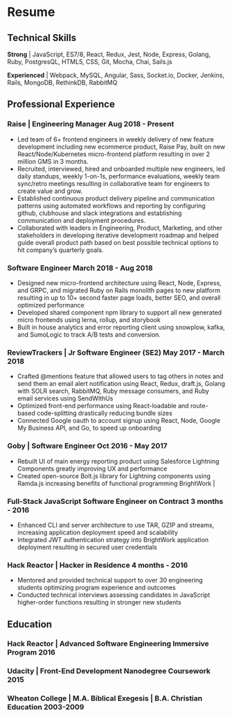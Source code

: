 # Resume

## Technical Skills

**Strong** | JavaScript, ES7/8, React, Redux, Jest, Node, Express, Golang, Ruby, PostgresQL, HTML5, CSS, Git, Mocha, Chai, Sails.js

**Experienced** | Webpack, MySQL, Angular, Sass, Socket.io, Docker, Jenkins, Rails, MongoDB, RethinkDB, RabbitMQ

## Professional Experience

### Raise | Engineering Manager Aug 2018 - Present

- Led team of 6+ frontend engineers in weekly delivery of new feature development including new ecommerce product, Raise Pay, built on new React/Node/Kubernetes micro-frontend platform resulting in over 2 million GMS in 3 months.
- Recruited, interviewed, hired and onboarded multiple new engineers, led daily standups, weekly 1-on-1s, performance evaluations, weekly team sync/retro meetings resulting in collaborative team for engineers to create value and grow.
- Established continuous product delivery pipeline and communication patterns using automated workflows and reporting by configuring github, clubhouse and slack integrations and establishing communication and deployment procedures.
- Collaborated with leaders in Engineering, Product, Marketing, and other stakeholders in developing iterative development roadmap and helped guide overall product path based on best possible technical options to hit company’s quarterly goals.

### Software Engineer March 2018 - Aug 2018

- Designed new micro-frontend architecture using React, Node, Express, and GRPC, and migrated Ruby on Rails monolith pages to new platform resulting in up to 10+ second faster page loads, better SEO, and overall optimized performance
- Developed shared component npm library to support all new generated micro frontends using lerna, rollup, and storybook
- Built in house analytics and error reporting client using snowplow, kafka, and SumoLogic to track A/B tests and conversion.

### ReviewTrackers | Jr Software Engineer (SE2) May 2017 - March 2018

- Crafted @mentions feature that allowed users to tag others in notes and send them an email alert notification using React, Redux, draft.js, Golang with SOLR search, RabbitMQ, Ruby message consumers, and Ruby email services using SendWithUs
- Optimized front-end performance using React-loadable and route-based code-splitting drastically reducing bundle sizes
- Connected Google oauth to account signup using React, Node, Google My Business API, and Go, to speed up onboarding

### Goby | Software Engineer Oct 2016 - May 2017

- Rebuilt UI of main energy reporting product using Salesforce Lightning Components greatly improving UX and performance
- Created open-source Bolt.js library for Lightning components using Ramda.js increasing benefits of functional programming BrightWork |

### Full-Stack JavaScript Software Engineer on Contract 3 months - 2016

- Enhanced CLI and server architecture to use TAR, GZIP and streams, increasing application deployment speed and scalability
- Integrated JWT authentication strategy into BrightWork application deployment resulting in secured user credentials

### Hack Reactor | Hacker in Residence 4 months - 2016

- Mentored and provided technical support to over 30 engineering students optimizing program experience and outcomes
- Conducted technical interviews assessing candidates in JavaScript higher-order functions resulting in stronger new students

## Education

### Hack Reactor | Advanced Software Engineering Immersive Program 2016

### Udacity | Front-End Development Nanodegree Coursework 2015

### Wheaton College | M.A. Biblical Exegesis | B.A. Christian Education 2003-2009
